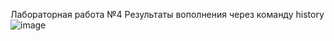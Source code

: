 Лабораторная работа №4 
Результаты вополнения через команду history
![image](https://user-images.githubusercontent.com/95569971/169071620-ea4bd608-c43a-4eea-826b-f2ec01f0772c.png)

